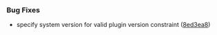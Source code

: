 ### Bug Fixes

* specify system version for valid plugin version constraint ([8ed3ea8](https://github.com/pigeon-cp/pigeon/commit/8ed3ea8c433e6904fe1b9d8ed226866eba1d6f82))
